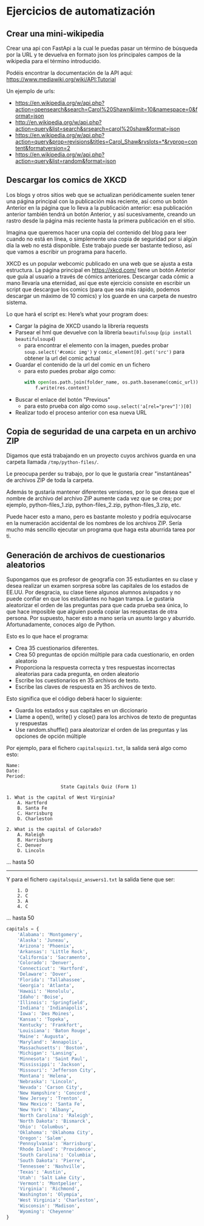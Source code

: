 # Ejercicios de automatización

## Crear una mini-wikipedia

Crear una api con FastApi a la cual le puedas pasar un término de búsqueda por la URL y te devuelva en formato json los principales campos de la wikipedia para el término introducido.

Podéis encontrar la documentación de la API aquí: https://www.mediawiki.org/wiki/API:Tutorial

Un ejemplo de urls: 
- https://en.wikipedia.org/w/api.php?action=opensearch&search=Carol%20Shawn&limit=10&namespace=0&format=json
- http://en.wikipedia.org/w/api.php?action=query&list=search&srsearch=carol%20shaw&format=json
- https://en.wikipedia.org/w/api.php?action=query&prop=revisions&titles=Carol_Shaw&rvslots=*&rvprop=content&formatversion=2
- https://en.wikipedia.org/w/api.php?action=query&list=random&format=json

## Descargar los comics de XKCD
Los blogs y otros sitios web que se actualizan periódicamente suelen tener una página principal con la publicación más reciente, así como un botón Anterior en la página que lo lleva a la publicación anterior: esa publicación anterior también tendrá un botón Anterior, y así sucesivamente, creando un rastro desde la página más reciente hasta la primera publicación en el sitio.

Imagina que queremos hacer una copia del contenido del blog para leer cuando no está en línea, o simplemente una copia de seguridad por si algún día la web no está disponible. Este trabajo puede ser bastante tedioso, así que vamos a escribir un programa para hacerlo.

XKCD es un popular webcomic publicado en una web que se ajusta a esta estructura. La página principal en https://xkcd.com/ tiene un botón Anterior que guía al usuario a través de cómics anteriores. Descargar cada cómic a mano llevaría una eternidad, así que este ejercicio consiste en escribir un script que descargue los comics (para que sea más rápido, podemos descargar un máximo de 10 comics) y los guarde en una carpeta de nuestro sistema.

Lo que hará el script es:
Here’s what your program does:
- Cargar la página de XKCD usando la librería requests
- Parsear el hml que devuelve con la librería `beautifulsoup` (`pip install beautifulsoup4`)
  * para encontrar el elemento con la imagen, puedes probar `soup.select('#comic img')` y `comic_element[0].get('src')` para obtener la url del comic actual
- Guardar el contenido de la url del comic en un fichero
  * para esto puedes probar algo como:
    ```python
    with open(os.path.join(folder_name, os.path.basename(comic_url)), 'wb') as f:
        f.write(res.content)
    ```
- Buscar el enlace del botón "Previous"
  * para esto prueba con algo como `soup.select('a[rel="prev"]')[0]`
- Realizar todo el proceso anterior con esa nueva URL

## Copia de seguridad de una carpeta en un archivo ZIP

Digamos que está trabajando en un proyecto cuyos archivos guarda en una carpeta llamada `/tmp/python-files/`. 

Le preocupa perder su trabajo, por lo que le gustaría crear "instantáneas" de archivos ZIP de toda la carpeta. 

Además te gustaría mantener diferentes versiones, por lo que desea que el nombre de archivo del archivo ZIP aumente cada vez que se crea; por ejemplo, python-files_1.zip, python-files_2.zip, python-files_3.zip, etc.

Puede hacer esto a mano, pero es bastante molesto y podría equivocarse en la numeración accidental de los nombres de los archivos ZIP. Sería mucho más sencillo ejecutar un programa que haga esta aburrida tarea por ti.

## Generación de archivos de cuestionarios aleatorios

Supongamos que es profesor de geografía con 35 estudiantes en su clase y desea realizar un examen sorpresa sobre las capitales de los estados de EE.UU. Por desgracia, su clase tiene algunos alumnos avispados y no puede confiar en que los estudiantes no hagan trampa. Le gustaría aleatorizar el orden de las preguntas para que cada prueba sea única, lo que hace imposible que alguien pueda copiar las respuestas de otra persona. Por supuesto, hacer esto a mano sería un asunto largo y aburrido. Afortunadamente, conoces algo de Python.

Esto es lo que hace el programa:
- Crea 35 cuestionarios diferentes.
- Crea 50 preguntas de opción múltiple para cada cuestionario, en orden aleatorio
- Proporciona la respuesta correcta y tres respuestas incorrectas aleatorias para cada pregunta, en orden aleatorio
- Escribe los cuestionarios en 35 archivos de texto.
- Escribe las claves de respuesta en 35 archivos de texto.

Esto significa que el código deberá hacer lo siguiente:

- Guarda los estados y sus capitales en un diccionario
- Llame a open(), write() y close() para los archivos de texto de preguntas y respuestas
- Use random.shuffle() para aleatorizar el orden de las preguntas y las opciones de opción múltiple


Por ejemplo, para el fichero `capitalsquiz1.txt`, la salida será algo como esto:
```
Name:
Date:
Period:

                    State Capitals Quiz (Form 1)

1. What is the capital of West Virginia?
    A. Hartford
    B. Santa Fe
    C. Harrisburg
    D. Charleston

2. What is the capital of Colorado?
    A. Raleigh
    B. Harrisburg
    C. Denver
    D. Lincoln
```
... hasta 50

---

Y para el fichero `capitalsquiz_answers1.txt` la salida tiene que ser:
```
    1. D
    2. C
    3. A
    4. C
```  
... hasta 50


```python
capitals = {
    'Alabama': 'Montgomery',
    'Alaska': 'Juneau',
    'Arizona': 'Phoenix',
    'Arkansas': 'Little Rock',
    'California': 'Sacramento',
    'Colorado': 'Denver',
    'Connecticut': 'Hartford',
    'Delaware': 'Dover',
    'Florida': 'Tallahassee',
    'Georgia': 'Atlanta',
    'Hawaii': 'Honolulu',
    'Idaho': 'Boise',
    'Illinois': 'Springfield',
    'Indiana': 'Indianapolis',
    'Iowa': 'Des Moines',
    'Kansas': 'Topeka',
    'Kentucky': 'Frankfort',
    'Louisiana': 'Baton Rouge',
    'Maine': 'Augusta',
    'Maryland': 'Annapolis',
    'Massachusetts': 'Boston',
    'Michigan': 'Lansing',
    'Minnesota': 'Saint Paul',
    'Mississippi': 'Jackson',
    'Missouri': 'Jefferson City',
    'Montana': 'Helena',
    'Nebraska': 'Lincoln',
    'Nevada': 'Carson City',
    'New Hampshire': 'Concord',
    'New Jersey': 'Trenton',
    'New Mexico': 'Santa Fe',
    'New York': 'Albany',
    'North Carolina': 'Raleigh',
    'North Dakota': 'Bismarck',
    'Ohio': 'Columbus',
    'Oklahoma': 'Oklahoma City',
    'Oregon': 'Salem',
    'Pennsylvania': 'Harrisburg',
    'Rhode Island': 'Providence',
    'South Carolina': 'Columbia',
    'South Dakota': 'Pierre',
    'Tennessee': 'Nashville',
    'Texas': 'Austin',
    'Utah': 'Salt Lake City',
    'Vermont': 'Montpelier',
    'Virginia': 'Richmond',
    'Washington': 'Olympia',
    'West Virginia': 'Charleston',
    'Wisconsin': 'Madison',
    'Wyoming': 'Cheyenne'
}
```

